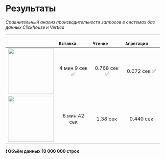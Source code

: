 # Результаты

_Сравнительный анализ производительности запросов в системах баз данных Clickhouse и Vertica_


| |`      Вставка       `|`       Чтение       `|`      Агрегация     `|
|-|:--------------------:|:--------------------:|:--------------------:| 
|<a href="https://clickhouse.com"><img width="150" src="https://logotyp.us/files/click-house.svg"></a>|4 мин 9 сек ✅|0.768 сек ✅|0.072 сек ✅|
|<a href="https://www.vertica.com"><img width="150" src="https://logotyp.us/files/vertica.svg"></a>   |6 мин 42 сек  |1.38 сек    |0.440 сек   |


**:heavy_exclamation_mark: Объём данных 10 000 000 строк**